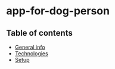 # app-for-dog-person

## Table of contents
* [General info](#general-info)
* [Technologies](#technologies)
* [Setup](#setup)

